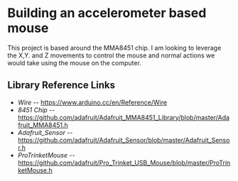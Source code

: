 # Building an accelerometer based mouse

This project is based around the MMA8451 chip. I am looking to leverage the X,Y. and Z movements to control the mouse and normal actions we would take using the mouse on the computer.



## Library Reference Links
- *Wire* -- https://www.arduino.cc/en/Reference/Wire
- *8451 Chip* -- https://github.com/adafruit/Adafruit_MMA8451_Library/blob/master/Adafruit_MMA8451.h
- *Adafruit_Sensor* -- https://github.com/adafruit/Adafruit_Sensor/blob/master/Adafruit_Sensor.h
- *ProTrinketMouse* -- https://github.com/adafruit/Pro_Trinket_USB_Mouse/blob/master/ProTrinketMouse.h
